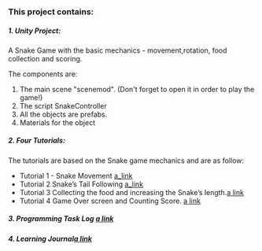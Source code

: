 ### This project contains: 

##### 1. Unity Project:

A Snake Game with the basic mechanics - movement,rotation, food collection and scoring.

The components are:
1) The main scene "scenemod". (Don't forget to open it in order to play the game!)
2) The script SnakeController
3) All the objects are prefabs.
4) Materials for the object

##### 2. Four Tutorials:

The tutorials are based on the Snake game mechanics and are as follow:

* Tutorial 1 - Snake Movement [a_link](https://github.com/felizasv/CW_1_E_Socican/blob/master/Tutorial_1.md)
* Tutorial 2 Snake’s Tail Following [a_link](https://github.com/felizasv/CW_1_E_Socican/blob/master/Tutorial_2.md)
* Tutorial 3 Collecting the food and increasing the Snake’s length.[a link](https://github.com/felizasv/CW_1_E_Socican/blob/master/Tutorial_3.md)
* Tutorial 4 Game Over screen and Counting Score. [a link](https://github.com/felizasv/CW_1_E_Socican/blob/master/Tutorial_4.md)

##### 3. Programming Task Log [a link](https://github.com/felizasv/CW_1_E_Socican/blob/master/Programming%20Task%20Log.md)

##### 4. Learning Journal[a link](https://github.com/felizasv/CW_1_E_Socican/blob/master/Learning_Journal.md)


 
 

